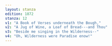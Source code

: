 ```yaml
---
layout: stanza
edition: 1872
stanza: 12
v1: "A Book of Verses underneath the Bough,"
v2: "A Jug of Wine, a Loaf of Bread---and Thou"
v3: "Beside me singing in the Wilderness--"
v4: "Oh, Wilderness were Paradise enow!"
---
```

